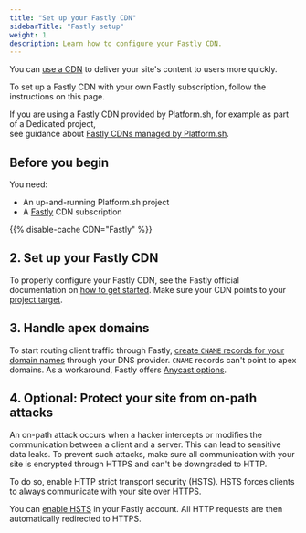 ```yaml
---
title: "Set up your Fastly CDN"
sidebarTitle: "Fastly setup"
weight: 1
description: Learn how to configure your Fastly CDN.
---
```

 
You can [use a CDN](./_index.md) to deliver your site's content to users more quickly.

To set up a Fastly CDN with your own Fastly subscription,
follow the instructions on this page.

If you are using a Fastly CDN provided by Platform.sh, 
for example as part of a Dedicated project,  
see guidance about [Fastly CDNs managed by Platform.sh](./managed-fastly.md).  
 
## Before you begin
 
You need:
 
- An up-and-running Platform.sh project
- A [Fastly](https://www.fastly.com/) CDN subscription
 
{{% disable-cache CDN="Fastly" %}}
 
## 2. Set up your Fastly CDN
 
To properly configure your Fastly CDN,
see the Fastly official documentation on [how to get started](https://docs.fastly.com/en/guides/getting-started#_basics).
Make sure your CDN points to your [project target](../../domains/steps/_index.md#2-get-the-target-for-your-project).
 
## 3. Handle apex domains
 
To start routing client traffic through Fastly,
[create `CNAME` records for your domain names](../../domains/steps/dns.md)
through your DNS provider.
`CNAME` records can't point to apex domains.
As a workaround, Fastly offers [Anycast options](https://docs.fastly.com/en/guides/using-fastly-with-apex-domains).
 
## 4. Optional: Protect your site from on-path attacks
 
An on-path attack occurs when a hacker intercepts
or modifies the communication between a client and a server.
This can lead to sensitive data leaks.
To prevent such attacks, make sure all communication with your site is encrypted through HTTPS
and can't be downgraded to HTTP.
 
To do so, enable HTTP strict transport security (HSTS).
HSTS forces clients to always communicate with your site over HTTPS.
 
You can [enable HSTS](https://docs.fastly.com/en/guides/enabling-hsts-through-fastly#forcing-tls-and-enabling-hsts)
in your Fastly account.
All HTTP requests are then automatically redirected to HTTPS.